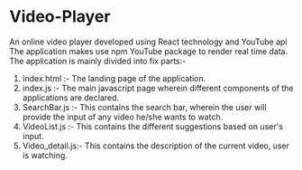 # Video-Player
An online video player developed using React technology and YouTube api
The application makes use npm YouTube package to render real time data.
The application is mainly divided into fix parts:-
1) index.html :-  The landing page of the application.
2) index.js :- The main javascript page wherein different components of the applications are declared.
3) SearchBar.js :- This contains the search bar, wherein the user will provide the input of any video he/she wants to watch.
4) VideoList.js :- This contains the different suggestions based on user's input.
5) Video_detail.js:- This contains the description of the current video, user is watching.
